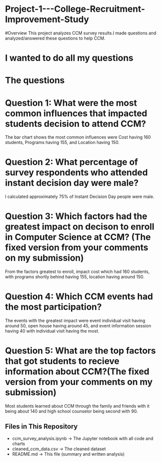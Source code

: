 # Project-1---College-Recruitment-Improvement-Study
#Overview
This project analyzes CCM survey results.I made questions and analyzed/answered these questions to help CCM.

# I wanted to do all my questions
# The questions
# Question 1: What were the most common influences that impacted students decision to attend CCM?
The bar chart shows the most common influences were Cost having 160 students, Programs having 155, and Location having 150.

# Question 2: What percentage of survey respondents who attended instant decision day were male?
I calculated approximately 75% of Instant Decision Day people were male. 

# Question 3: Which factors had the greatest impact on decison to enroll in Computer Science at CCM? (The fixed version from your comments on my submission)
From the factors greatest to enroll, impact cost which had 160 students, with programs shortly behind having 155, location having around 150. 

# Question 4: Which CCM events had the most participation?
The events with the greatest impact were event individual visit having around 50, open house having around 45, and event information session having 40 with individual visit having the most.


# Question 5: What are the top factors that got students to recieve information about CCM?(The fixed version from your comments on my submission)
Most students learned about CCM through the family and friends with it being about 140 and high school counselor being second with 90.


## Files in This Repository
- ccm_survey_analysis.ipynb → The Jupyter notebook with all code and charts  
- cleaned_ccm_data.csv → The cleaned dataset  
- README.md → This file (summary and written analysis)


